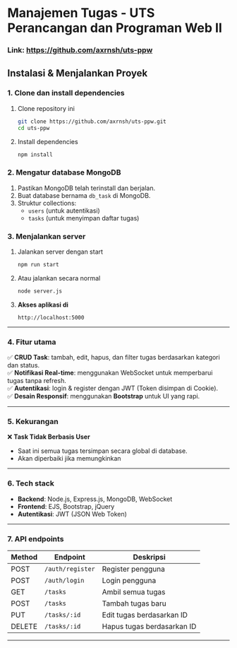 # Manajemen Tugas - UTS Perancangan dan Programan Web II
### Link: https://github.com/axrnsh/uts-ppw

## Instalasi & Menjalankan Proyek
### **1. Clone dan install dependencies**
1. Clone repository ini
   ```sh
   git clone https://github.com/axrnsh/uts-ppw.git
   cd uts-ppw
   ```
2. Install dependencies
   ```sh
   npm install
   ```

### **2. Mengatur database MongoDB**
1. Pastikan MongoDB telah terinstall dan berjalan. 
2. Buat database bernama `db_task` di MongoDB.  
3. Struktur collections:
   - `users` (untuk autentikasi)  
   - `tasks` (untuk menyimpan daftar tugas)

### **3. Menjalankan server**
1. Jalankan server dengan start
   ```sh
   npm run start
   ```
2. Atau jalankan secara normal
   ```sh
   node server.js
   ```
3. **Akses aplikasi di**  
   ```
   http://localhost:5000
   ```

---

### **4. Fitur utama**
✅ **CRUD Task**: tambah, edit, hapus, dan filter tugas berdasarkan kategori dan status.  
✅ **Notifikasi Real-time**: menggunakan WebSocket untuk memperbarui tugas tanpa refresh.  
✅ **Autentikasi**: login & register dengan JWT (Token disimpan di Cookie).  
✅ **Desain Responsif**: menggunakan **Bootstrap** untuk UI yang rapi.

---

### **5. Kekurangan**
❌ **Task Tidak Berbasis User**  
   - Saat ini semua tugas tersimpan secara global di database.  
   - Akan diperbaiki jika memungkinkan

---

### **6. Tech stack**
- **Backend**: Node.js, Express.js, MongoDB, WebSocket  
- **Frontend**: EJS, Bootstrap, jQuery  
- **Autentikasi**: JWT (JSON Web Token)  

---

### **7. API endpoints**
| Method | Endpoint         | Deskripsi                 |
|--------|-----------------|---------------------------|
| POST   | `/auth/register` | Register pengguna        |
| POST   | `/auth/login`    | Login pengguna           |
| GET    | `/tasks`        | Ambil semua tugas        |
| POST   | `/tasks`        | Tambah tugas baru        |
| PUT    | `/tasks/:id`    | Edit tugas berdasarkan ID |
| DELETE | `/tasks/:id`    | Hapus tugas berdasarkan ID |

---
